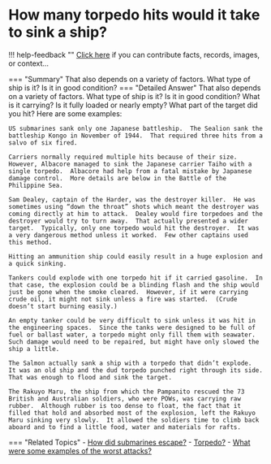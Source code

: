 # How many torpedo hits would it take to sink a ship?

!!! help-feedback ""
    <a href="/feedback/" data-feedback-link>Click here</a>
    if you can contribute facts, records, images, or context…

<a id="summary"></a>
=== "Summary"
    That also depends on a variety of factors. What type of ship is it? Is it in good condition?
=== "Detailed Answer"
    That also depends on a variety of factors.  What type of ship is it?  Is it in good condition?  What is it carrying?  Is it fully loaded or nearly empty?  What part of the target did you hit?  Here are some examples:

    US submarines sank only one Japanese battleship.  The Sealion sank the battleship Kongo in November of 1944.  That required three hits from a salvo of six fired.

    Carriers normally required multiple hits because of their size.  However, Albacore managed to sink the Japanese carrier Taiho with a single torpedo.  Albacore had help from a fatal mistake by Japanese damage control.  More details are below in the Battle of the Philippine Sea.

    Sam Dealey, captain of the Harder, was the destroyer killer.  He was sometimes using “down the throat” shots which meant the destroyer was coming directly at him to attack.  Dealey would fire torpedoes and the destroyer would try to turn away.  That actually presented a wider target.  Typically, only one torpedo would hit the destroyer.  It was a very dangerous method unless it worked.  Few other captains used this method.

    Hitting an ammunition ship could easily result in a huge explosion and a quick sinking.

    Tankers could explode with one torpedo hit if it carried gasoline.  In that case, the explosion could be a blinding flash and the ship would just be gone when the smoke cleared.  However, if it were carrying crude oil, it might not sink unless a fire was started.  (Crude doesn’t start burning easily.)

    An empty tanker could be very difficult to sink unless it was hit in the engineering spaces.  Since the tanks were designed to be full of fuel or ballast water, a torpedo might only fill them with seawater.  Such damage would need to be repaired, but might have only slowed the ship a little.

    The Salmon actually sank a ship with a torpedo that didn’t explode.  It was an old ship and the dud torpedo punched right through its side.  That was enough to flood and sink the target.

    The Rakuyo Maru, the ship from which the Pampanito rescued the 73 British and Australian soldiers, who were POWs, was carrying raw rubber.  Although rubber is too dense to float, the fact that it filled that hold and absorbed most of the explosion, left the Rakuyo Maru sinking very slowly.  It allowed the soldiers time to climb back aboard and to find a little food, water and materials for rafts.
=== "Related Topics"
    - [How did submarines escape?](./how-did-submarines-escape.md#summary)
    - [Torpedo?](./torpedo.md#summary)
    - [What were some examples of the worst attacks?](./what-were-some-examples-of-the-worst-attacks.md#summary)
